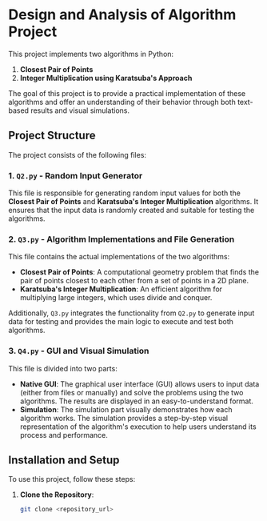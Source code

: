 # Design and Analysis of Algorithm Project

This project implements two algorithms in Python:

1. **Closest Pair of Points**
2. **Integer Multiplication using Karatsuba's Approach**

The goal of this project is to provide a practical implementation of these algorithms and offer an understanding of their behavior through both text-based results and visual simulations.

## Project Structure

The project consists of the following files:

### 1. `Q2.py` - Random Input Generator
This file is responsible for generating random input values for both the **Closest Pair of Points** and **Karatsuba's Integer Multiplication** algorithms. It ensures that the input data is randomly created and suitable for testing the algorithms.

### 2. `Q3.py` - Algorithm Implementations and File Generation
This file contains the actual implementations of the two algorithms:
- **Closest Pair of Points**: A computational geometry problem that finds the pair of points closest to each other from a set of points in a 2D plane.
- **Karatsuba's Integer Multiplication**: An efficient algorithm for multiplying large integers, which uses divide and conquer.

Additionally, `Q3.py` integrates the functionality from `Q2.py` to generate input data for testing and provides the main logic to execute and test both algorithms.

### 3. `Q4.py` - GUI and Visual Simulation
This file is divided into two parts:
- **Native GUI**: The graphical user interface (GUI) allows users to input data (either from files or manually) and solve the problems using the two algorithms. The results are displayed in an easy-to-understand format.
- **Simulation**: The simulation part visually demonstrates how each algorithm works. The simulation provides a step-by-step visual representation of the algorithm's execution to help users understand its process and performance.

## Installation and Setup

To use this project, follow these steps:

1. **Clone the Repository**:
   ```bash
   git clone <repository_url>
